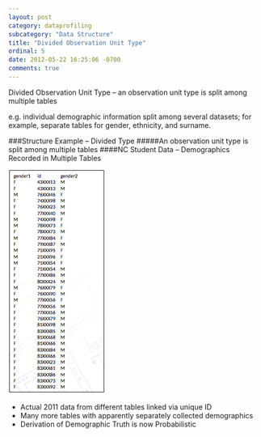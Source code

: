 ```yaml
---
layout: post
category: dataprofiling
subcategory: "Data Structure"
title: "Divided Observation Unit Type"
ordinal: 5
date: 2012-05-22 16:25:06 -0700
comments: true
---
```

Divided Observation Unit Type – an observation unit type is split among multiple tables

e.g. individual demographic information split among several datasets; for example, separate tables for gender, ethnicity, and surname.

<!--break-->
###Structure Example – Divided Type
#####An observation unit type is split among multiple tables
####NC Student Data – Demographics Recorded in Multiple Tables

<img src="/images/screen_shot_2015-09-08_at_11.16.12_am (1).png" />

* Actual 2011 data from different tables linked via unique ID
* Many more tables with apparently separately collected demographics
* Derivation of Demographic Truth is now Probabilistic
